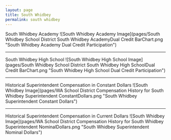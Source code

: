 ```yaml
---
layout: page
title: South Whidbey
permalink: south whidbey
---
```



South Whidbey Academy
![South Whidbey Academy Image](pages/South Whidbey School District South Whidbey AcademyDual Credit BarChart.png "South Whidbey Academy Dual Credit Participation")

___

South Whidbey High School
![South Whidbey High School Image](pages/South Whidbey School District South Whidbey High SchoolDual Credit BarChart.png "South Whidbey High School Dual Credit Participation")

___

Historical Superintendent Compensation in Constant Dollars
![South Whidbey Image](pages/WA School District Compensation History for South Whidbey Superintendent ConstantDollars.png "South Whidbey Superintendent Constant Dollars")

___

Historical Superintendent Compensation in Current Dollars
![South Whidbey Image](pages/WA School District Compensation History for South Whidbey Superintendent NominalDollars.png "South Whidbey Superintendent Nominal Dollars")